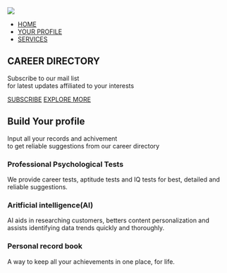 
<html>
<head>
<meta name="viewport"content="width=device-width, inital scale=1.0">
<title>C-DIRECTORY
</title>
<link rel="stylesheet" href="style.css">
</head>
<body>
<section class="header">
<nav>
<a href="index.html> <img src="diego-ph-fIq0tET6llw-unsplash.jpg"></a>
<img src="hey1.png" class="logo">
<div class="nav-links">
<ul>
<li><a href="file:///C:/Users/ashre/OneDrive/Desktop/New%20folder/index.html">HOME</a></li>
<li><a href="file:///C:/Users/ashre/OneDrive/Desktop/New%20folder/pnew.html">YOUR PROFILE</a></li>
<li><a href="file:///C:/Users/ashre/OneDrive/Desktop/New%20folder/services.html">SERVICES</a></li>
</ul>
</div>
</nav>

<div class="text-box">

<h1>CAREER DIRECTORY</h1>
<p>Subscribe to our mail list <br> for latest updates affiliated to your interests</p>
<a href="" class="hero-btn">SUBSCRIBE</a>
<a href="file:///C:/Users/ashre/OneDrive/Desktop/New%20folder/explore.html" class="hero-btn">EXPLORE MORE</a>
</div>


</section>

<section class="profile">
<h1>Build Your profile</h1>
<p>Input all your records and achivement <br> to get reliable suggestions from our career directory
</p>
<div class="row">
<div class="course-col">
<h3> Professional Psychological Tests </h3>
<p>We provide career tests, aptitude tests and IQ tests for best, detailed and reliable suggestions. </p>
</div>
<div class="course-col">
<h3> Aritficial intelligence(AI) </h3>
<p> AI aids in researching customers, betters content personalization and assists identifying data trends quickly and thoroughly. </p>
</div>
<div class="course-col">
<h3> Personal record book</h3>
<p>A way to keep all your achievements in one place, for life. </p>
</div>
    </div>
</section>

</html>
